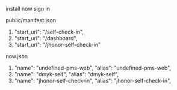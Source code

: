 install now
sign in

public/manifest.json

1. "start_url": "/self-check-in",
2. "start_url": "/dashboard",
3. "start_url": "/jhonor-self-check-in"

now.json

1.  "name": "undefined-pms-web",
    "alias": "undefined-pms-web",
2.  "name": "dmyk-self",
    "alias": "dmyk-self",
3.  "name": "jhonor-self-check-in",
    "alias": "jhonor-self-check-in",
